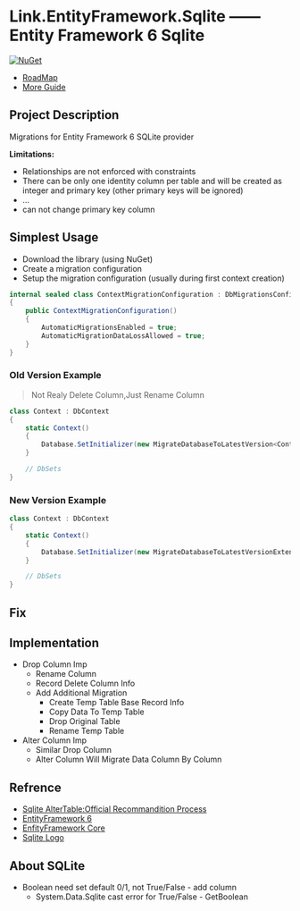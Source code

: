 
# Link.EntityFramework.Sqlite —— Entity Framework 6 Sqlite

[![NuGet](https://img.shields.io/nuget/v/Link.EntityFramework.Sqlite.svg?style=flat-square&label=nuget)](https://www.nuget.org/packages/Link.EntityFramework.Sqlite/)


* [RoadMap](RoadMap.md)
* [More Guide](docs/ReadMe.md)

## Project Description

Migrations for Entity Framework 6 SQLite provider  
  
**Limitations:**  

 - Relationships are not enforced with constraints  
 - There can be only one identity column per table and will be created as integer and primary key (other primary keys will be ignored)  
 - ...  
 - can not change primary key column
  
## Simplest Usage

 - Download the library (using NuGet)  
 - Create a migration configuration  
 - Setup the migration configuration (usually during first context creation)  

```csharp
internal sealed class ContextMigrationConfiguration : DbMigrationsConfiguration<Context>
{
    public ContextMigrationConfiguration()
    {
        AutomaticMigrationsEnabled = true;
        AutomaticMigrationDataLossAllowed = true;
    }
}
```

### Old Version Example

> Not Realy Delete Column,Just Rename Column
  
``` csharp
class Context : DbContext
{
    static Context()
    {
        Database.SetInitializer(new MigrateDatabaseToLatestVersion<Context, ContextMigrationConfiguration>(true));
    }

    // DbSets
}
```

### New Version Example

```csharp
class Context : DbContext
{
    static Context()
    {
        Database.SetInitializer(new MigrateDatabaseToLatestVersionExtention<Context, ContextMigrationConfiguration>(true));
    }

    // DbSets
}
```

## Fix



## Implementation

* Drop Column Imp
    * Rename Column
    * Record Delete Column Info
    * Add Additional Migration
        * Create Temp Table Base Record Info
        * Copy Data To Temp Table
        * Drop Original Table
        * Rename Temp Table
* Alter Column Imp
  * Similar Drop Column
  * Alter Column Will Migrate Data Column By Column

## Refrence

* [Sqlite AlterTable:Official Recommandition Process](https://sqlite.org/lang_altertable.html#otheralter)
* [EntityFramework 6](https://github.com/aspnet/EntityFramework6)
* [EnfityFramework Core](https://github.com/aspnet/EntityFrameworkCore)
* [Sqlite Logo](https://en.wikipedia.org/wiki/File:Sqlite-square-icon.svg)


## About SQLite

* Boolean need set default 0/1, not True/False - add column
  * System.Data.Sqlite cast error for True/False - GetBoolean